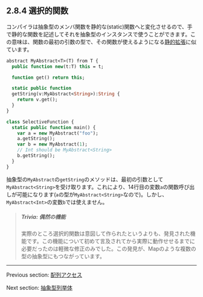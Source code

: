 ## 2.8.4 選択的関数

コンパイラは抽象型のメンバ関数を静的な(static)関数へと変化させるので、手で静的な関数を記述してそれを抽象型のインスタンスで使うことができます。この意味は、関数の最初の引数の型で、その関数が使えるようになる[静的拡張](lf-static-extension.md)に似ています。

```haxe
abstract MyAbstract<T>(T) from T {
  public function new(t:T) this = t;

  function get() return this;

  static public function
  getString(v:MyAbstract<String>):String {
    return v.get();
  }
}

class SelectiveFunction {
  static public function main() {
    var a = new MyAbstract("foo");
    a.getString();
    var b = new MyAbstract(1);
    // Int should be MyAbstract<String>
    b.getString();
  }
}
```

抽象型の`MyAbstract`の`getString`のメソッドは、最初の引数として`MyAbstract<String>`を受け取ります。これにより、14行目の変数`a`の関数呼び出しが可能になります(`a`の型が`MyAbstract<String>`なので)。しかし、`MyAbstract<Int>`の変数`b`では使えません。

> ##### Trivia: 偶然の機能
>
> 
> 実際のところ選択的関数は意図して作られたというよりも、発見された機能です。この機能について初めて言及されてから実際に動作せせるまでに必要だったのは軽微な修正のみでした。この発見が、Mapのような複数の型の抽象型にもつながっています。

---

Previous section: [配列アクセス](types-abstract-array-access.md)

Next section: [抽象型列挙体](types-abstract-enum.md)